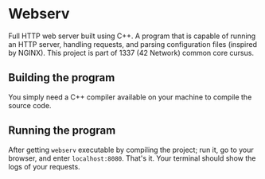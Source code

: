 # Webserv
Full HTTP web server built using C++. A program that is capable of running an HTTP server, handling requests, and parsing configuration files (inspired by NGINX).
This project is part of 1337 (42 Network) common core cursus.

## Building the program
You simply need a C++ compiler available on your machine to compile the source code.

## Running the program
After getting `webserv` executable by compiling the project; run it, go to your browser, and enter `localhost:8080`. That's it. Your terminal should show the logs of your requests.
